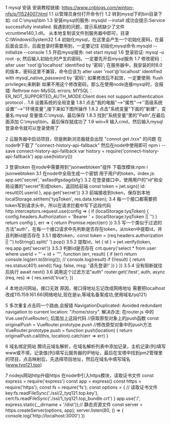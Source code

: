 1  mysql 安装
安装教程链接: https://www.cnblogs.com/winton-nfs/p/11524007.html
  1.1 以管理员身份打开命令行
  1.2 转到mysql下的bin目录下   如: cd  C:\mysql\bin
  1.3 安装mysql的服务: mysqld --install  成功会提示:Service successfully installed.
    我遇到的问题，提示系统缺少了文件  vcruntime140_1.dll。  从本地复制该文件到服务器中即可，目录C:\Windows\System32
  1.4 初始化mysql，在这里会产生一个初始化密码，在最后面会显示，后面登录时需要用到，一定要记住   初始化mysql命令:mysqld --initialize --console
  1.5 开启mysql服务: net start mysql
  1.6 登录验证: mysql -u root -p;  然后输入初始化时产生的密码。一定要先开启mysql服务
  1.7 修改密码： alter user 'root'@'localhost' identified by '密码';
    在服务器中，我安装的时8.0的版本，密码这里不兼容，命令应该为 alter user 'root'@'localhost' identified with mysql_native_password by '密码';
    如果修改后不起效，一定要使用: flush privileges;来刷新  如果不用这个修改密码，那么在使用node连接mysql时，会报错: Rethrow non-MySQL errors; MYSQL：ER_NOT_SUPPORTED_AUTH_MODE:Client does not support authentication protocol ..
  1.8 设置系统的全局变量
    1.8.1 点击"我的电脑"-->"属性"-->''高级系统设置''-->''环境变量'',接下来如下图所操作
    1.8.2 点击"系统变量"下面的"新建"，变量名:mysql   变量值:C:\mysql。最后保存
    1.8.3 找到"系统变量"里的"Path",在最后面添加 C:\mysql\bin。最后保存就成功了
  1.9 win+R 输入cmd，然后输入mysql登录命令就可以登录使用了

2  云服务器中启动项目，但是刷新浏览器就会出现 "connot get /xxx" 的问题
  在node中下载了 "connect-history-api-fallback" 然后在node中使用即可
  npm i --save connect-history-api-fallback
  var history = require('connect-history-api-fallback')
  app.use(history())

3  登录token
  在node中需要用到"jsonwebtoken"组件 下载改模块:npm i jsonwebtoken
  3.1 在node中全局生成一个密钥  用于用户的token，index.js: app.set('secret', 'asfasdfgsdagdsfg')
  3.2 在登录接口中，使用用户的"id"和全局设置的"secret"形成token，返回给前端  const token = jwt.sign({ id: result[0].userid }, app.get('secret'))
  3.3 前端接收到token，保存到本地   localStorage.setItem('tyqToken', res.data.token);
  3.4 每一个接口都需要把token写到请求头中，所以在请求拦截中写下这段代码
  http.interceptors.request.use(config => {
    if (localStorage.tyqToken) {
      config.headers.Authorization = 'Bearer ' + (localStorage.tyqToken || '')
    }
    return config
  }, err => {
    return Promise.reject(err)
  })
  3.5 写一个类似于过滤的方法"auth"，在每一个接口请求中先判断是否存在token，从token中提取id，并且判断id是否存在
    3.5.1 接收token，const token = (req.headers.authorization || '').toString().split(' ').pop()
    3.5.2 提取id，let { id } = jwt.verify(token, req.app.get('secret'))
    3.5.3 判断id是否存在
      cnt.query('select * from user where userid = "' + id + '"', function (err, result) {
        if (err) return console.log(err.toString());
        // console.log(result)
        if (!result) {
          return res.status(401).send({
            flag: false,
            msg: '请先登录!'
          })
        }
      })
    3.5.4 没有阻断就往后执行 await next()
  3.6 调用这个过滤方法"auth"
    router.get('/test', auth, async (req, res) => {
      res.send('true');
    })

4  本地访问网站，接口无效
  原因，接口得地址忘记改成网络地址  需要把localhost改成115.159.161.66(网络地址,现在是ip,等域名备案成功,使用域名tyq121)

5  多次重复点击同一个路由,会报错   NavigationDuplicated: Avoided redundant navigation to current location: "/home/story".
  解决办法: 在router.js 中的 Vue.use(VueRouter); 后面加上这段代码
  //获取原型对象上的push函数
  const originalPush = VueRouter.prototype.push
  //修改原型对象中的push方法
  VueRouter.prototype.push = function push(location) {
    return originalPush.call(this, location).catch(err => err)
  }

6  域名绑定网站
  腾讯云域名解析，在域名解析列表中添加记录，主机记录(列)填写www或不填，记录值(列)填写云服务器的IP地址，最后在宝塔中找到pm2管理里的项目，点击映射后，先选择项目地址，然后在域名中填写域名(www.tyq121.top)

7  nodejs网站http升级https
  在node中引入https模块，读取证书文件
  const express = require('express')
  const app = express()
  const https = require('https');
  const fs = require('fs');
  const options = {
    // 读取证书文件
    key:fs.readFileSync('./ssl/2_tyq121.top.key'),
    cert:fs.readFileSync('./ssl/1_tyq121.top_bundle.crt')
  }
  app.use('/', express.static(__dirname + '/dist'));// 静态资源文件
  const server = https.createServer(options, app);
  server.listen(80, () => {
    console.log('http://localhost:3000')
  })
